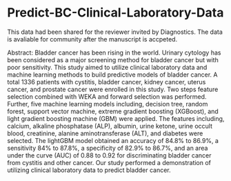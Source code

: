 # Predict-BC-Clinical-Laboratory-Data

This data had been shared for the reviewer invited by Diagnostics.
The data is avaliable for community after the manuscript is accpeted.

Abstract: 
Bladder cancer has been rising in the world. Urinary cytology has been considered as a major screening method for bladder cancer but with poor sensitivity. 
This study aimed to utilize clinical laboratory data and machine learning methods to build predictive models of bladder cancer. 
A total 1336 patients with cystitis, bladder cancer, kidney cancer, uterus cancer, and prostate cancer were enrolled in this study. 
Two steps feature selection combined with WEKA and forward selection was performed. Further, five machine learning models including,
decision tree, random forest, support vector machine, extreme gradient boosting (XGBoost), and light gradient boosting machine (GBM) were applied.
The features including, calcium, alkaline phosphatase (ALP), albumin, urine ketone, urine occult blood, creatinine, alanine aminotransferase (ALT),
and diabetes were selected. The lightGBM model obtained an accuracy of 84.8% to 86.9%, a sensitivity 84% to 87.8%, a specificity of 82.9% to 86.7%,
and an area under the curve (AUC) of 0.88 to 0.92 for discriminating bladder cancer from cystitis and other cancer. 
Our study performed a demonstration of utilizing clinical laboratory data to predict bladder cancer.
